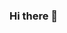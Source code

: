 ### Hi there 👋

<!--
**PhilipBuresh/PhilipBuresh** is a ✨ _special_ ✨ repository because its `README.md` (this file) appears on your GitHub profile.

<h3 align="center">A passionate frontend developer from India</h3>
![hi-hello](https://user-images.githubusercontent.com/114904886/193530405-bc3ea13b-579a-40da-88f5-602836b87deb.gif)

- 🔭 I’m currently working on **nothing**

- 🌱 I’m currently learning **Java, JavaScript**

- 📫 How to reach me **filipkoprnda@seznam.cz**

<h3 align="left">Connect with me:</h3>
<p align="left">
</p>

<h3 align="left">Languages and Tools:</h3>
<p align="left"> <a href="https://www.java.com" target="_blank" rel="noreferrer"> <img src="https://raw.githubusercontent.com/devicons/devicon/master/icons/java/java-original.svg" alt="java" width="40" height="40"/> </a> <a href="https://developer.mozilla.org/en-US/docs/Web/JavaScript" target="_blank" rel="noreferrer"> <img src="https://raw.githubusercontent.com/devicons/devicon/master/icons/javascript/javascript-original.svg" alt="javascript" width="40" height="40"/> </a> </p>
